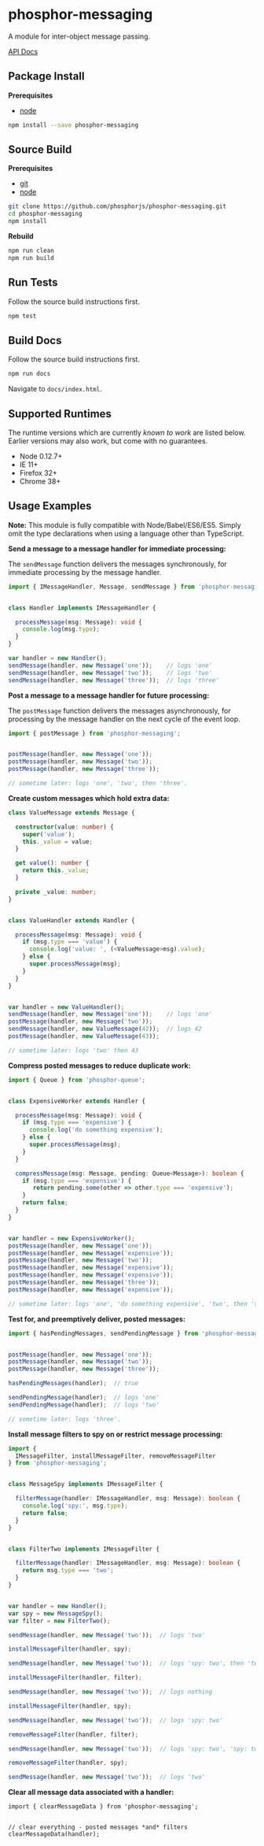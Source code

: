 phosphor-messaging
==================

A module for inter-object message passing.

[API Docs](http://phosphorjs.github.io/phosphor-messaging/)


Package Install
---------------

**Prerequisites**
- [node](http://nodejs.org/)

```bash
npm install --save phosphor-messaging
```


Source Build
------------

**Prerequisites**
- [git](http://git-scm.com/)
- [node](http://nodejs.org/)

```bash
git clone https://github.com/phosphorjs/phosphor-messaging.git
cd phosphor-messaging
npm install
```

**Rebuild**
```bash
npm run clean
npm run build
```


Run Tests
---------

Follow the source build instructions first.

```bash
npm test
```


Build Docs
----------

Follow the source build instructions first.

```bash
npm run docs
```

Navigate to `docs/index.html`.


Supported Runtimes
------------------

The runtime versions which are currently *known to work* are listed below.
Earlier versions may also work, but come with no guarantees.

- Node 0.12.7+
- IE 11+
- Firefox 32+
- Chrome 38+


Usage Examples
--------------

**Note:** This module is fully compatible with Node/Babel/ES6/ES5. Simply
omit the type declarations when using a language other than TypeScript.

**Send a message to a message handler for immediate processing:**

The `sendMessage` function delivers the messages synchronously, for
immediate processing by the message handler.

```typescript
import { IMessageHandler, Message, sendMessage } from 'phosphor-messaging';


class Handler implements IMessageHandler {

  processMessage(msg: Message): void {
    console.log(msg.type);
  }
}

var handler = new Handler();
sendMessage(handler, new Message('one'));    // logs 'one'
sendMessage(handler, new Message('two'));	 // logs 'two'
sendMessage(handler, new Message('three'));  // logs 'three'
```

**Post a message to a message handler for future processing:**

The `postMessage` function delivers the messages asynchronously, for
processing by the message handler on the next cycle of the event loop.

```typescript
import { postMessage } from 'phosphor-messaging';


postMessage(handler, new Message('one'));
postMessage(handler, new Message('two'));
postMessage(handler, new Message('three'));

// sometime later: logs 'one', 'two', then 'three'.
```

**Create custom messages which hold extra data:**

```typescript
class ValueMessage extends Message {

  constructor(value: number) {
    super('value');
    this._value = value;
  }

  get value(): number {
    return this._value;
  }

  private _value: number;
}


class ValueHandler extends Handler {

  processMessage(msg: Message): void {
    if (msg.type === 'value') {
      console.log('value: ', (<ValueMessage>msg).value);
    } else {
      super.processMessage(msg);
    }
  }
}


var handler = new ValueHandler();
sendMessage(handler, new Message('one'));    // logs 'one'
postMessage(handler, new Message('two'));
sendMessage(handler, new ValueMessage(42));  // logs 42
postMessage(handler, new ValueMessage(43));

// sometime later: logs 'two' then 43
```

**Compress posted messages to reduce duplicate work:**

```typescript
import { Queue } from 'phosphor-queue';


class ExpensiveWorker extends Handler {

  processMessage(msg: Message): void {
    if (msg.type === 'expensive') {
      console.log('do something expensive');
    } else {
      super.processMessage(msg);
    }
  }

  compressMessage(msg: Message, pending: Queue<Message>): boolean {
    if (msg.type === 'expensive') {
       return pending.some(other => other.type === 'expensive');
    }
    return false;
  }
}


var handler = new ExpensiveWorker();
postMessage(handler, new Message('one'));
postMessage(handler, new Message('expensive'));
postMessage(handler, new Message('two'));
postMessage(handler, new Message('expensive'));
postMessage(handler, new Message('expensive'));
postMessage(handler, new Message('three'));
postMessage(handler, new Message('expensive'));

// sometime later: logs 'one', 'do something expensive', 'two', then 'three'
```

**Test for, and preemptively deliver, posted messages:**

```typescript
import { hasPendingMessages, sendPendingMessage } from 'phosphor-messaging';


postMessage(handler, new Message('one'));
postMessage(handler, new Message('two'));
postMessage(handler, new Message('three'));

hasPendingMessages(handler);  // true

sendPendingMessage(handler);  // logs 'one'
sendPendingMessage(handler);  // logs 'two'

// sometime later: logs 'three'.
```

**Install message filters to spy on or restrict message processing:**

```typescript
import {
  IMessageFilter, installMessageFilter, removeMessageFilter
} from 'phosphor-messaging';


class MessageSpy implements IMessageFilter {

  filterMessage(handler: IMessageHandler, msg: Message): boolean {
  	console.log('spy:', msg.type);
  	return false;
  }
}


class FilterTwo implements IMessageFilter {

  filterMessage(handler: IMessageHandler, msg: Message): boolean {
  	return msg.type === 'two';
  }
}


var handler = new Handler();
var spy = new MessageSpy();
var filter = new FilterTwo();

sendMessage(handler, new Message('two'));  // logs 'two'

installMessageFilter(handler, spy);

sendMessage(handler, new Message('two'));  // logs 'spy: two', then 'two'

installMessageFilter(handler, filter);

sendMessage(handler, new Message('two'));  // logs nothing

installMessageFilter(handler, spy);

sendMessage(handler, new Message('two'));  // logs 'spy: two'

removeMessageFilter(handler, filter);

sendMessage(handler, new Message('two'));  // logs 'spy: two', 'spy: two', then 'two'

removeMessageFilter(handler, spy);

sendMessage(handler, new Message('two'));  // logs 'two'
```

**Clear all message data associated with a handler:**

```
import { clearMessageData } from 'phosphor-messaging';


// clear everything - posted messages *and* filters
clearMessageData(handler);
```
